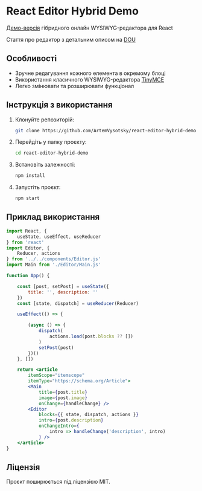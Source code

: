# React Editor Hybrid Demo

[Демо-версія](https://artemvysotsky.github.io/react-editor-hybrid-demo/) гібридного онлайн WYSIWYG-редактора для React

Стаття про редактор з детальним описом на [DOU](https://dou.ua/forums/topic/51974/)

## Особливості
- Зручне редагування кожного елемента в окремому блоці
- Використання класичного WYSIWYG-редактора [TinyMCE](https://www.tiny.cloud/)
- Легко змінювати та розширювати функціонал

## Інструкція з використання

1. Клонуйте репозиторій:

   ```bash
   git clone https://github.com/ArtemVysotsky/react-editor-hybrid-demo.git
   ```

2. Перейдіть у папку проєкту:
   ```bash
   cd react-editor-hybrid-demo
   ```

3. Встановіть залежності:
   ```bash
   npm install
   ```

4. Запустіть проєкт:
   ```bash 
   npm start
   ```

## Приклад використання
```jsx
import React, {
    useState, useEffect, useReducer
} from 'react'
import Editor, {
    Reducer, actions
} from '../../components/Editor.js'
import Main from './Editor/Main.js'

function App() {

    const [post, setPost] = useState({
        title: '', description: ''
    })
    const [state, dispatch] = useReducer(Reducer)

    useEffect(() => {

        (async () => {
            dispatch(
                actions.load(post.blocks ?? [])
            )
            setPost(post)
        })()
    }, [])

    return <article
        itemScope="itemscope"
        itemType="https://schema.org/Article">
        <Main
            title={post.title}
            image={post.image}
            onChange={handleChange} />
        <Editor
            blocks={{ state, dispatch, actions }}
            intro={post.description}
            onChangeIntro={
                intro => handleChange('description', intro)
            } />
    </article>
}
```

## Ліцензія

Проєкт поширюється під ліцензією MIT.